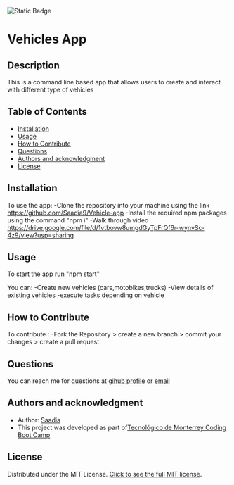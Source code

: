 ![Static Badge](https://img.shields.io/badge/license-MIT-blue?style=flat)

# Vehicles App

## Description
This is a command line based app that allows users to create and interact with different type of vehicles 


## Table of Contents
- [Installation](#installation)
- [Usage](#usage)
- [How to Contribute](#how-to-contribute)
- [Questions](#questions)
- [Authors and acknowledgment](#authors-and-acknowledgment)
- [License](#license)

## Installation
To use the app:
-Clone the repository into your machine using the link https://github.com/Saadia9/Vehicle-app
-Install the required npm packages using the command "npm i"
-Walk through video https://drive.google.com/file/d/1vtbovw8umgdGyTpFrQf6r-wynvSc-4z9/view?usp=sharing

## Usage
To start the app run "npm start"

You can:
-Create new vehicles (cars,motobikes,trucks)
-View details of existing vehicles
-execute tasks depending on vehicle


## How to Contribute
To contribute :
-Fork the Repository > create a new branch > commit your changes > create a pull request.

## Questions
You can reach me for questions at [gihub profile](https://github.com/Saadia9)
or [email](amzilsaadia9@gmail.com)

## Authors and acknowledgment
- Author: [Saadia](https://github.com/Saadia9)
- This project was developed as part of[Tecnológico de Monterrey Coding Boot Camp](https://bootcamp.tec.mx/coding/)

## License
Distributed under the MIT License. [Click to see the full MIT license](https://choosealicense.com/licenses/MIT/).
